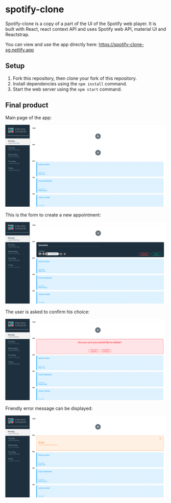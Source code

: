 # spotify-clone

Spotify-clone is a copy of a part of the UI of the Spotify web player. It is built with React, react context API and uses Spotify web API, material UI and Reactstrap.

You can view and use the app directly here: https://spotify-clone-sg.netlify.app

## Setup

1. Fork this repository, then clone your fork of this repository.
2. Install dependencies using the `npm install` command.
3. Start the web server using the `npm start` command. 

## Final product

Main page of the app: 

!["Appointments"](https://github.com/Samy0412/scheduler/blob/master/public/images/Appointments.png?raw=true)

This is the form to create a new appointment:

!["Form"](https://github.com/Samy0412/scheduler/blob/master/public/images/Form.png?raw=true)

The user is asked to confirm his choice:

!["Confirm"](https://github.com/Samy0412/scheduler/blob/master/public/images/Confirm.png?raw=true)

Friendly error message can be displayed:

!["Error"](https://github.com/Samy0412/scheduler/blob/master/public/images/Error.png?raw=true)
